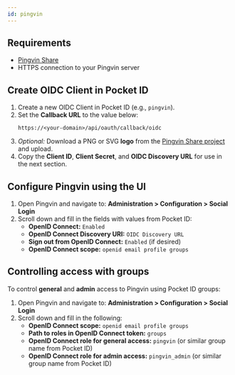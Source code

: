 ```yaml
---
id: pingvin
---
```


## Requirements

- [Pingvin Share](https://stonith404.github.io/pingvin-share/setup/oauth2login#openid-connect)
- HTTPS connection to your Pingvin server

## Create OIDC Client in Pocket ID

1. Create a new OIDC Client in Pocket ID (e.g., `pingvin`).
2. Set the **Callback URL** to the value below:
   ```
   https://<your-domain>/api/oauth/callback/oidc
   ```
3. _Optional:_ Download a PNG or SVG **logo** from the [Pingvin Share project](https://github.com/stonith404/pingvin-share) and upload.
4. Copy the **Client ID**, **Client Secret**, and **OIDC Discovery URL** for use in the next section.

## Configure Pingvin using the UI

1. Open Pingvin and navigate to:
   **Administration > Configuration > Social Login**
2. Scroll down and fill in the fields with values from Pocket ID:
   - **OpenID Connect:** `Enabled`
   - **OpenID Connect Discovery URI:** `OIDC Discovery URL`
   - **Sign out from OpenID Connect:** `Enabled` (if desired)
   - **OpenID Connect scope:** `openid email profile groups`

## Controlling access with groups

To control **general** and **admin** access to Pingvin using Pocket ID groups:

1. Open Pingvin and navigate to:
   **Administration > Configuration > Social Login**
2. Scroll down and fill in the following:
   - **OpenID Connect scope:** `openid email profile groups`
   - **Path to roles in OpenID Connect token:** `groups`
   - **OpenID Connect role for general access:** `pingvin` (or similar group name from Pocket ID)
   - **OpenID Connect role for admin access:** `pingvin_admin` (or similar group name from Pocket ID)
